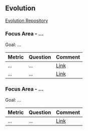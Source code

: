 ## Evolution
[Evolution Repository]()

### Focus Area - ...

Goal: ...

| **Metric** | **Question** | **Comment**
|---|---|---|
| ... | ... | [Link]()
| ... | ... | [Link]()

### Focus Area - ...

Goal: ...

| **Metric** | **Question** | **Comment**
|---|---|---|
| ... | ... | [Link]()
